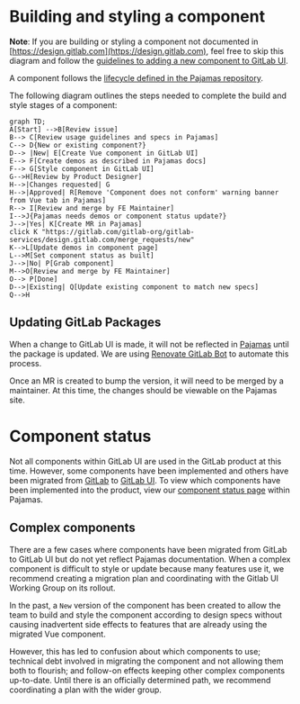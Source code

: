 # Building and styling a component

**Note**: If you are building or styling a component not documented in
[https://design.gitlab.com](https://design.gitlab.com), feel free to skip this diagram and follow
the [guidelines to adding a new component to GitLab UI](contributing/adding_components.md).

A component follows the [lifecycle defined in the
Pajamas repository](https://gitlab.com/gitlab-org/gitlab-services/design.gitlab.com/blob/master/doc/component-lifecycle.md).

The following diagram outlines the steps needed to complete the build and style
stages of a component:

```mermaid
graph TD;
A[Start] -->B[Review issue]
B--> C[Review usage guidelines and specs in Pajamas]
C--> D{New or existing component?}
D--> |New| E[Create Vue component in GitLab UI]
E--> F[Create demos as described in Pajamas docs]
F--> G[Style component in GitLab UI]
G-->H[Review by Product Designer]
H-->|Changes requested| G
H-->|Approved| R[Remove 'Component does not conform' warning banner from Vue tab in Pajamas]
R--> I[Review and merge by FE Maintainer]
I-->J{Pajamas needs demos or component status update?}
J-->|Yes| K[Create MR in Pajamas]
click K "https://gitlab.com/gitlab-org/gitlab-services/design.gitlab.com/merge_requests/new"
K-->L[Update demos in component page]
L-->M[Set component status as built]
J-->|No| P[Grab component]
M-->O[Review and merge by FE Maintainer]
O--> P[Done]
D-->|Existing| Q[Update existing component to match new specs]
Q-->H
```

## Updating GitLab Packages

When a change to GitLab UI is made, it will not be reflected in
[Pajamas](https://gitlab.com/gitlab-org/gitlab-services/design.gitlab.com) until
the package is updated. We are using [Renovate GitLab Bot](https://gitlab.com/leipert-projects/renovate-gitlab-bot)
to automate this process.

Once an MR is created to bump the version, it will need to be merged by a maintainer.
At this time, the changes should be viewable on the Pajamas site.

# Component status

Not all components within GitLab UI are used in the GitLab product at this
time. However, some components have been implemented and others have been migrated
from [GitLab](https://gitlab.com/gitlab-org/gitlab) to
[GitLab UI](https://gitlab.com/gitlab-org/gitlab-ui).
To view which components have been implemented into the product, view our
[component status page](https://design.gitlab.com/components/status) within Pajamas.

## Complex components

There are a few cases where components have been migrated from GitLab to
GitLab UI but do not yet reflect Pajamas documentation. When a complex component
is difficult to style or update because many features use it, we recommend creating a migration plan and coordinating with the Gitlab UI Working Group on its rollout.

In the past, a `New` version of the component has been created to allow the team to build and style the component according to design specs without causing inadvertent side effects to features
that are already using the migrated Vue component.

However, this has led to confusion about which components to use; technical debt involved in migrating the component and not allowing them both to flourish; and follow-on effects keeping other complex components up-to-date. Until there is an officially determined path, we recommend coordinating a plan with the wider group. 
